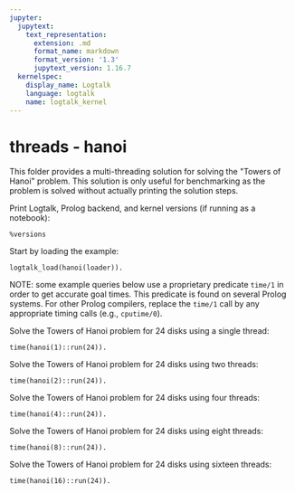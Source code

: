 ```yaml
---
jupyter:
  jupytext:
    text_representation:
      extension: .md
      format_name: markdown
      format_version: '1.3'
      jupytext_version: 1.16.7
  kernelspec:
    display_name: Logtalk
    language: logtalk
    name: logtalk_kernel
---
```


<!--
________________________________________________________________________

This file is part of Logtalk <https://logtalk.org/>  
SPDX-FileCopyrightText: 1998-2025 Paulo Moura <pmoura@logtalk.org>  
SPDX-License-Identifier: Apache-2.0

Licensed under the Apache License, Version 2.0 (the "License");
you may not use this file except in compliance with the License.
You may obtain a copy of the License at

    http://www.apache.org/licenses/LICENSE-2.0

Unless required by applicable law or agreed to in writing, software
distributed under the License is distributed on an "AS IS" BASIS,
WITHOUT WARRANTIES OR CONDITIONS OF ANY KIND, either express or implied.
See the License for the specific language governing permissions and
limitations under the License.
________________________________________________________________________
-->

# threads - hanoi

This folder provides a multi-threading solution for solving the "Towers
of Hanoi" problem. This solution is only useful for benchmarking as the
problem is solved without actually printing the solution steps.

Print Logtalk, Prolog backend, and kernel versions (if running as a notebook):

```logtalk
%versions
```

Start by loading the example:

```logtalk
logtalk_load(hanoi(loader)).
```

NOTE: some example queries below use a proprietary predicate `time/1` in
order to get accurate goal times. This predicate is found on several Prolog
systems. For other Prolog compilers, replace the `time/1` call by any
appropriate timing calls (e.g., `cputime/0`).

Solve the Towers of Hanoi problem for 24 disks using a single thread:

```logtalk
time(hanoi(1)::run(24)).
```

<!--
% 25,165,864 inferences, 4.94 CPU in 5.12 seconds (96% CPU, 5094304 Lips)

true.
-->

Solve the Towers of Hanoi problem for 24 disks using two threads:

```logtalk
time(hanoi(2)::run(24)).
```

<!--
% 78 inferences, 4.87 CPU in 2.66 seconds (183% CPU, 16 Lips)

true.
-->

Solve the Towers of Hanoi problem for 24 disks using four threads:

```logtalk
time(hanoi(4)::run(24)).
```

<!--
% 78 inferences, 4.88 CPU in 2.60 seconds (187% CPU, 16 Lips)

true.
-->

Solve the Towers of Hanoi problem for 24 disks using eight threads:

```logtalk
time(hanoi(8)::run(24)).
```

<!--
% 78 inferences, 4.98 CPU in 1.55 seconds (321% CPU, 16 Lips)

true.
-->

Solve the Towers of Hanoi problem for 24 disks using sixteen threads:

```logtalk
time(hanoi(16)::run(24)).
```

<!--
% 78 inferences, 5.03 CPU in 1.44 seconds (348% CPU, 16 Lips)

true.
-->
